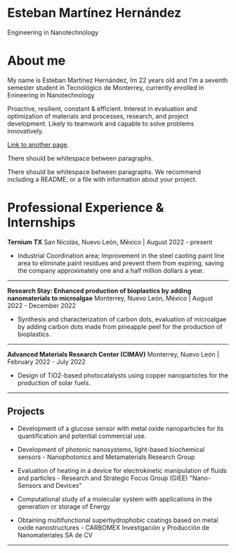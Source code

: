 # Esteban Martínez Hernández 
Engineering in Nanotechnology

# About me 

My name is Esteban Martínez Hernández, Im 22 years old and I'm a seventh semester student in Tecnológico de Monterrey, currently enrolled in Enineering in Nanotechnology

Proactive, resilient, constant & efficient. Interest in evaluation and optimization of materials and processes, research, and project development. Likely to teamwork and capable to solve problems innovatively.

[Link to another page](./another-page.html).

There should be whitespace between paragraphs.

There should be whitespace between paragraphs. We recommend including a README, or a file with information about your project.

# Professional Experience & Internships

**Ternium TX**
San Nicolás, Nuevo León, México | August 2022 - present

* Industrial Coordination area; Improvement in the steel caoting paint line area to eliminate paint residues and prevent them from expiring, saving the company approximately one and a half million dollars a year.
* * * *

**Research Stay: Enhanced production of bioplastics by adding nanomaterials to microalgae**
 Monterrey, Nuevo León, México | August 2022 - December 2022 
 
* Synthesis and characterization of carbon dots, evaluation of microalgae by adding carbon dots made from pineapple peel for the production of bioplastics.
* * * *

**Advanced Materials Research Center (CIMAV)**
Monterrey, Nuevo León | February 2022 - July 2022

* Design of TiO2-based photocatalysts using copper nanoparticles for the production of solar fuels.
* * * *

## Projects 

* Development of a glucose sensor with metal oxide nanoparticles for its quantification and potential commercial use.

* Development of photonic nanosystems, light-based biochemical sensors - Nanophotonics and Metamaterials Research Group

* Evaluation of heating in a device for electrokinetic manipulation of fluids and particles - Research and Strategic Focus Group (GIEE) "Nano-Sensors and Devices"

* Computational study of a molecular system with applications in the generation or storage of Energy

* Obtaining multifunctional superhydrophobic coatings based on metal oxide nanostructures - CARBOMEX Investigación y Producción de Nanomateriales SA de CV
***

